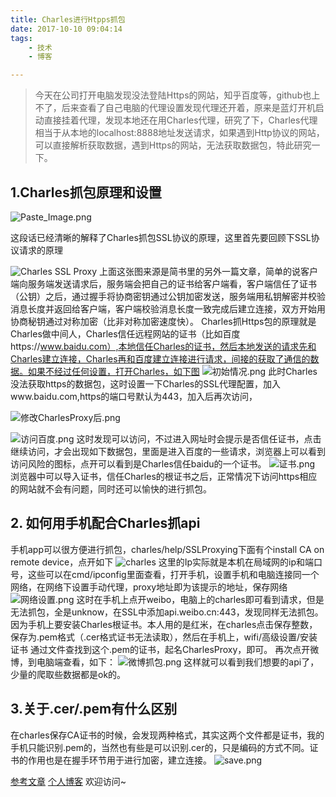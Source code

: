 ```yaml
---
title: Charles进行Htpps抓包
date: 2017-10-10 09:04:14
tags: 
	- 技术
	- 博客

---
```

>今天在公司打开电脑发现没法登陆Https的网站，知乎百度等，github也上不了，后来查看了自己电脑的代理设置发现代理还开着，原来是蓝灯开机启动直接挂着代理，发现本地还在用Charles代理，研究了下，Charles代理相当于从本地的localhost:8888地址发送请求，如果遇到Http协议的网站，可以直接解析获取数据，遇到Https的网站，无法获取数据包，特此研究一下。

## 1.Charles抓包原理和设置

![Paste_Image.png](http://upload-images.jianshu.io/upload_images/5834071-b1a503f7f689ad8e.png?imageMogr2/auto-orient/strip%7CimageView2/2/w/1240)

这段话已经清晰的解释了Charles抓包SSL协议的原理，这里首先要回顾下SSL协议请求的原理

![Charles SSL Proxy](http://upload-images.jianshu.io/upload_images/5834071-75935e4d3196cc50.png?imageMogr2/auto-orient/strip%7CimageView2/2/w/1240)
上面这张图来源是简书里的另外一篇文章，简单的说客户端向服务端发送请求后，服务端会把自己的证书给客户端看，客户端信任了证书（公钥）之后，通过握手将协商密钥通过公钥加密发送，服务端用私钥解密并校验消息长度并返回给客户端，客户端校验消息长度一致完成后建立连接，双方开始用协商秘钥通过对称加密（比非对称加密速度快）。
Charles抓Https包的原理就是Charles做中间人，Charles信任远程网站的证书（比如百度https://www.baidu.com）,本地信任Charles的证书，然后本地发送的请求先和Charles建立连接，Charles再和百度建立连接进行请求，间接的获取了通信的数据。如果不经过任何设置，打开Charles，如下图
![初始情况.png](http://upload-images.jianshu.io/upload_images/5834071-203446fcfff97edf.png?imageMogr2/auto-orient/strip%7CimageView2/2/w/1240)
此时Charles没法获取https的数据包，这时设置一下Charles的SSL代理配置，加入www.baidu.com,https的端口号默认为443，加入后再次访问，

![修改CharlesProxy后.png](http://upload-images.jianshu.io/upload_images/5834071-214ebc94f86c2600.png?imageMogr2/auto-orient/strip%7CimageView2/2/w/1240)

![访问百度.png](http://upload-images.jianshu.io/upload_images/5834071-9cacf508ab47e7ee.png?imageMogr2/auto-orient/strip%7CimageView2/2/w/1240)
这时发现可以访问，不过进入网址时会提示是否信任证书，点击继续访问，才会出现如下数据包，里面是进入百度的一些请求，浏览器上可以看到访问风险的图标，点开可以看到是Charles信任baidu的一个证书。
![证书.png](http://upload-images.jianshu.io/upload_images/5834071-a2faa8183b561283.png?imageMogr2/auto-orient/strip%7CimageView2/2/w/1240)
浏览器中可以导入证书，信任Charles的根证书之后，正常情况下访问https相应的网站就不会有问题，同时还可以愉快的进行抓包。

## 2. 如何用手机配合Charles抓api
手机app可以很方便进行抓包，charles/help/SSLProxying下面有个install CA on remote device，点开如下
![charles](http://upload-images.jianshu.io/upload_images/5834071-6f355164f58db1c6.png?imageMogr2/auto-orient/strip%7CimageView2/2/w/1240)
这里的Ip实际就是本机在局域网的ip和端口号，这些可以在cmd/ipconfig里面查看，打开手机，设置手机和电脑连接同一个网络，在网络下设置手动代理，proxy地址即为该提示的地址，保存网络
![网络设置.png](http://upload-images.jianshu.io/upload_images/5834071-9273352b0d1160d9.png?imageMogr2/auto-orient/strip%7CimageView2/2/w/1240)
这时在手机上点开weibo，电脑上的charles即可看到请求，但是无法抓包，全是unknow，在SSL中添加api.weibo.cn:443，发现同样无法抓包。因为手机上要安装Charles根证书。本人用的是红米，在charles点击保存整数，保存为.pem格式（.cer格式证书无法读取），然后在手机上，wifi/高级设置/安装证书 通过文件查找到这个.pem的证书，起名CharlesProxy，即可。
再次点开微博，到电脑端查看，如下：
![微博抓包.png](http://upload-images.jianshu.io/upload_images/5834071-b5c214af6d3f9f84.png?imageMogr2/auto-orient/strip%7CimageView2/2/w/1240)
这样就可以看到我们想要的api了，少量的爬取些数据都是ok的。

## 3.关于.cer/.pem有什么区别
在charles保存CA证书的时候，会发现两种格式，其实这两个文件都是证书，我的手机只能识别.pem的，当然也有些是可以识别.cer的，只是编码的方式不同。证书的作用也是在握手环节用于进行加密，建立连接。
![save.png](http://upload-images.jianshu.io/upload_images/5834071-8f53d4398cd7bfa9.png?imageMogr2/auto-orient/strip%7CimageView2/2/w/1240)

[参考文章](http://www.jianshu.com/p/870451cb4eb0)
[个人博客](https://fan4j.github.io/) 欢迎访问~